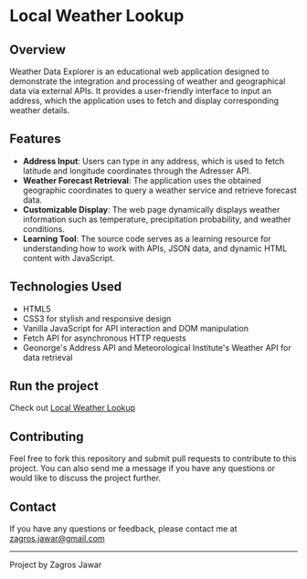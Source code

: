 # Local Weather Lookup

## Overview

Weather Data Explorer is an educational web application designed to demonstrate the integration and processing of weather and geographical data via external APIs. It provides a user-friendly interface to input an address, which the application uses to fetch and display corresponding weather details.

## Features

- **Address Input**: Users can type in any address, which is used to fetch latitude and longitude coordinates through the Adresser API.
- **Weather Forecast Retrieval**: The application uses the obtained geographic coordinates to query a weather service and retrieve forecast data.
- **Customizable Display**: The web page dynamically displays weather information such as temperature, precipitation probability, and weather conditions.
- **Learning Tool**: The source code serves as a learning resource for understanding how to work with APIs, JSON data, and dynamic HTML content with JavaScript.

## Technologies Used

- HTML5
- CSS3 for stylish and responsive design
- Vanilla JavaScript for API interaction and DOM manipulation
- Fetch API for asynchronous HTTP requests
- Geonorge's Address API and Meteorological Institute's Weather API for data retrieval

## Run the project
Check out [Local Weather Lookup ](https://zagrosjawar.github.io/LocalWeatherLookup)


## Contributing
Feel free to fork this repository and submit pull requests to contribute to this project. You can also send me a message if you have any questions or would like to discuss the project further.

## Contact
If you have any questions or feedback, please contact me at zagros.jawar@gmail.com

---
Project by Zagros Jawar
